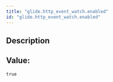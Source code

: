 ```yaml
---
title: "glide.http_event_watch.enabled"
id: "glide.http_event_watch.enabled"
---
```

## Description



## Value: 
```
true
```